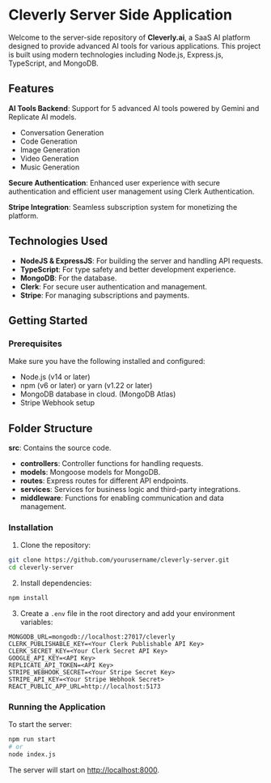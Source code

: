 # Cleverly Server Side Application

Welcome to the server-side repository of **Cleverly.ai**, a SaaS AI platform designed to provide advanced AI tools for various applications. This project is built using modern technologies including Node.js, Express.js, TypeScript, and MongoDB.

## Features

**AI Tools Backend**: Support for 5 advanced AI tools powered by Gemini and Replicate AI models.
  - Conversation Generation
  - Code Generation
  - Image Generation
  - Video Generation
  - Music Generation

**Secure Authentication**: Enhanced user experience with secure authentication and efficient user management using Clerk Authentication.

**Stripe Integration**: Seamless subscription system for monetizing the platform.

## Technologies Used

- **NodeJS & ExpressJS**: For building the server and handling API requests.
- **TypeScript**: For type safety and better development experience.
- **MongoDB**: For the database.
- **Clerk**: For secure user authentication and management.
- **Stripe**: For managing subscriptions and payments.

## Getting Started

### Prerequisites

Make sure you have the following installed and configured:

- Node.js (v14 or later)
- npm (v6 or later) or yarn (v1.22 or later)
- MongoDB database in cloud. (MongoDB Atlas)
- Stripe Webhook setup

## Folder Structure

**src**: Contains the source code.
  - **controllers**: Controller functions for handling requests.
  - **models**: Mongoose models for MongoDB.
  - **routes**: Express routes for different API endpoints.
  - **services**: Services for business logic and third-party integrations.
  - **middleware**: Functions for enabling communication and data management.

### Installation

1. Clone the repository:

```bash
git clone https://github.com/yourusername/cleverly-server.git
cd cleverly-server
```

2. Install dependencies:

```bash
npm install
```

3. Create a `.env` file in the root directory and add your environment variables:

```
MONGODB_URL=mongodb://localhost:27017/cleverly
CLERK_PUBLISHABLE_KEY=<Your Clerk Publishable API Key>
CLERK_SECRET_KEY=<Your Clerk Secret API Key>
GOOGLE_API_KEY=<API Key>
REPLICATE_API_TOKEN=<API Key>
STRIPE_WEBHOOK_SECRET=<Your Stripe Secret Key>
STRIPE_API_KEY=<Your Stripe Webhook Secret>
REACT_PUBLIC_APP_URL=http://localhost:5173
```

### Running the Application

To start the server:

```bash
npm run start
# or
node index.js
```

The server will start on [http://localhost:8000](http://localhost:8000).
